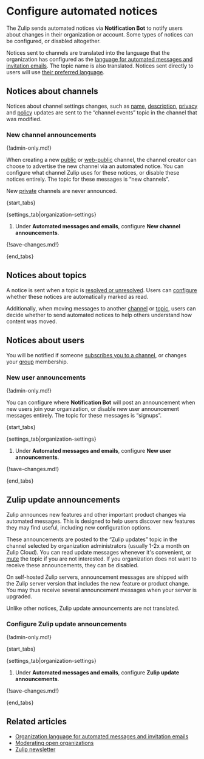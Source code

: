 # Configure automated notices

The Zulip sends automated notices via **Notification Bot** to notify users about
changes in their organization or account. Some types of notices can be
configured, or disabled altogether.

Notices sent to channels are translated into the language that the organization
has configured as the [language for automated messages and invitation
emails](/help/configure-organization-language). The topic name is also
translated. Notices sent directly to users will use [their preferred
language](/help/change-your-language).

## Notices about channels

Notices about channel settings changes, such as [name](/help/rename-a-channel),
[description](/help/change-the-channel-description),
[privacy](/help/change-the-privacy-of-a-channel) and
[policy](/help/channel-posting-policy) updates are sent to the
“channel events” topic in the channel that was modified.

### New channel announcements

{!admin-only.md!}

When creating a new [public](/help/channel-permissions#public-channels) or
[web-public](/help/channel-permissions#web-public-channels) channel, the channel
creator can choose to advertise the new channel via an automated notice. You can
configure what channel Zulip uses for these notices, or disable these notices
entirely. The topic for these messages is “new channels”.

New [private](/help/channel-permissions#private-channels) channels are never
announced.

{start_tabs}

{settings_tab|organization-settings}

1. Under **Automated messages and emails**, configure **New channel
   announcements**.

{!save-changes.md!}

{end_tabs}

## Notices about topics

A notice is sent when a topic is [resolved or
unresolved](/help/resolve-a-topic). Users can
[configure](/help/marking-messages-as-read#configure-whether-resolved-topic-notices-are-marked-as-read)
whether these notices are automatically marked as read.

Additionally, when moving messages to another
[channel](/help/move-content-to-another-channel) or
[topic](/help/move-content-to-another-topic), users can decide whether to send
automated notices to help others understand how content was moved.

## Notices about users

You will be notified if someone [subscribes you to a
channel](/help/subscribe-users-to-a-channel), or changes your
[group](/help/user-groups) membership.

### New user announcements

{!admin-only.md!}

You can configure where **Notification Bot** will post an announcement when new
users join your organization, or disable new user announcement messages
entirely. The topic for these messages is “signups”.

{start_tabs}

{settings_tab|organization-settings}

1. Under **Automated messages and emails**, configure **New user
   announcements**.

{!save-changes.md!}

{end_tabs}

## Zulip update announcements

Zulip announces new features and other important product changes via automated
messages. This is designed to help users discover new features they may find
useful, including new configuration options.

These announcements are posted to the “Zulip updates” topic in the
channel selected by organization administrators (usually 1-2x a month
on Zulip Cloud). You can read update messages whenever it's
convenient, or [mute](/help/mute-a-topic) the topic if you are not
interested. If you organization does not want to receive these
announcements, they can be disabled.

On self-hosted Zulip servers, announcement messages are shipped with the Zulip
server version that includes the new feature or product change. You may thus
receive several announcement messages when your server is upgraded.

Unlike other notices, Zulip update announcements are not translated.

### Configure Zulip update announcements

{!admin-only.md!}

{start_tabs}

{settings_tab|organization-settings}

1. Under **Automated messages and emails**, configure **Zulip update
   announcements**.

{!save-changes.md!}

{end_tabs}

## Related articles

* [Organization language for automated messages and invitation emails](/help/configure-organization-language)
* [Moderating open organizations](/help/moderating-open-organizations)
* [Zulip newsletter](https://zulip.com/help/email-notifications#low-traffic-newsletter)
